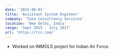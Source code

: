 ```yaml
---
date: '2015-09-01'
title: 'Assistant System Engineer'
company: 'Tata Consultancy Services'
location: 'New Delhi, India'
range: 'Sept 2015 - July 2017'
url: 'https://tcs.com/'
---
```


- Worked on IMMOLS project for Indian Air Force.
